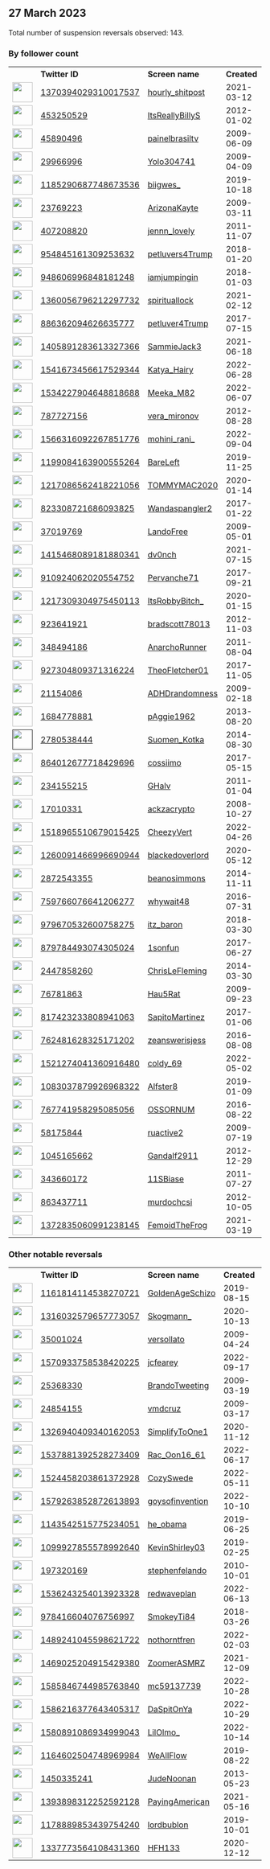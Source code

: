 
## 27 March 2023
Total number of suspension reversals observed: 143.

### By follower count
<table><tr><th></th><th align="left">Twitter ID</th><th align="left">Screen name</th>
<th align="left">Created</th><th align="left">Status</th><th align="left">Suspended</th><th align="left">Followers</th>
<tr><td><a href="https://pbs.twimg.com/profile_images/1372928334653444103/hoyp5vRt_normal.jpg"><img src="https://pbs.twimg.com/profile_images/1372928334653444103/hoyp5vRt_normal.jpg" width="40px" height="40px" align="center"/></a></td><td><a href="https://twitter.com/intent/user?user_id=1370394029310017537">1370394029310017537</a></td><td><a href="https://twitter.com/hourly_shitpost">hourly_shitpost</a></td><td>2021-03-12</td><td align="center"></td><td>2022-09-03</td><td>1286038</td></tr>
<tr><td><a href="https://pbs.twimg.com/profile_images/1644166347323236355/RynsKdw8_normal.jpg"><img src="https://pbs.twimg.com/profile_images/1644166347323236355/RynsKdw8_normal.jpg" width="40px" height="40px" align="center"/></a></td><td><a href="https://twitter.com/intent/user?user_id=453250529">453250529</a></td><td><a href="https://twitter.com/ItsReallyBillyS">ItsReallyBillyS</a></td><td>2012-01-02</td><td align="center"></td><td>2023-01-07</td><td>212467</td></tr>
<tr><td><a href="https://pbs.twimg.com/profile_images/378800000410264837/7f9bb373485ca8088181fc7d44b17b5b_normal.jpeg"><img src="https://pbs.twimg.com/profile_images/378800000410264837/7f9bb373485ca8088181fc7d44b17b5b_normal.jpeg" width="40px" height="40px" align="center"/></a></td><td><a href="https://twitter.com/intent/user?user_id=45890496">45890496</a></td><td><a href="https://twitter.com/painelbrasiltv">painelbrasiltv</a></td><td>2009-06-09</td><td align="center"></td><td>2023-02-10</td><td>107098</td></tr>
<tr><td><a href="https://pbs.twimg.com/profile_images/1615045678329118721/93krWZsY_normal.jpg"><img src="https://pbs.twimg.com/profile_images/1615045678329118721/93krWZsY_normal.jpg" width="40px" height="40px" align="center"/></a></td><td><a href="https://twitter.com/intent/user?user_id=29966996">29966996</a></td><td><a href="https://twitter.com/Yolo304741">Yolo304741</a></td><td>2009-04-09</td><td align="center"></td><td>2023-02-17</td><td>74278</td></tr>
<tr><td><a href="https://pbs.twimg.com/profile_images/1348058261816299520/9mWoCFV__normal.jpg"><img src="https://pbs.twimg.com/profile_images/1348058261816299520/9mWoCFV__normal.jpg" width="40px" height="40px" align="center"/></a></td><td><a href="https://twitter.com/intent/user?user_id=1185290687748673536">1185290687748673536</a></td><td><a href="https://twitter.com/biigwes_">biigwes_</a></td><td>2019-10-18</td><td align="center"></td><td></td><td>65781</td></tr>
<tr><td><a href="https://pbs.twimg.com/profile_images/1644749095473659905/VcpAhS5b_normal.jpg"><img src="https://pbs.twimg.com/profile_images/1644749095473659905/VcpAhS5b_normal.jpg" width="40px" height="40px" align="center"/></a></td><td><a href="https://twitter.com/intent/user?user_id=23769223">23769223</a></td><td><a href="https://twitter.com/ArizonaKayte">ArizonaKayte</a></td><td>2009-03-11</td><td align="center"></td><td></td><td>41574</td></tr>
<tr><td><a href="https://pbs.twimg.com/profile_images/1588824124230668290/-D1beLy8_normal.jpg"><img src="https://pbs.twimg.com/profile_images/1588824124230668290/-D1beLy8_normal.jpg" width="40px" height="40px" align="center"/></a></td><td><a href="https://twitter.com/intent/user?user_id=407208820">407208820</a></td><td><a href="https://twitter.com/jennn_lovely">jennn_lovely</a></td><td>2011-11-07</td><td align="center"></td><td>2023-02-05</td><td>34650</td></tr>
<tr><td><a href="https://pbs.twimg.com/profile_images/1644820939488493570/Gs6XCDWH_normal.jpg"><img src="https://pbs.twimg.com/profile_images/1644820939488493570/Gs6XCDWH_normal.jpg" width="40px" height="40px" align="center"/></a></td><td><a href="https://twitter.com/intent/user?user_id=954845161309253632">954845161309253632</a></td><td><a href="https://twitter.com/petluvers4Trump">petluvers4Trump</a></td><td>2018-01-20</td><td align="center"></td><td></td><td>33530</td></tr>
<tr><td><a href="https://pbs.twimg.com/profile_images/1567571050786856961/ps4aaQn1_normal.jpg"><img src="https://pbs.twimg.com/profile_images/1567571050786856961/ps4aaQn1_normal.jpg" width="40px" height="40px" align="center"/></a></td><td><a href="https://twitter.com/intent/user?user_id=948606996848181248">948606996848181248</a></td><td><a href="https://twitter.com/iamjumpingin">iamjumpingin</a></td><td>2018-01-03</td><td align="center"></td><td>2022-11-08</td><td>31552</td></tr>
<tr><td><a href="https://pbs.twimg.com/profile_images/1640736111600316417/-k5RISXC_normal.jpg"><img src="https://pbs.twimg.com/profile_images/1640736111600316417/-k5RISXC_normal.jpg" width="40px" height="40px" align="center"/></a></td><td><a href="https://twitter.com/intent/user?user_id=1360056796212297732">1360056796212297732</a></td><td><a href="https://twitter.com/spirituallock">spirituallock</a></td><td>2021-02-12</td><td align="center"></td><td>2022-04-02</td><td>23576</td></tr>
<tr><td><a href="https://pbs.twimg.com/profile_images/1478212384695140353/NFQ2DUs-_normal.jpg"><img src="https://pbs.twimg.com/profile_images/1478212384695140353/NFQ2DUs-_normal.jpg" width="40px" height="40px" align="center"/></a></td><td><a href="https://twitter.com/intent/user?user_id=886362094626635777">886362094626635777</a></td><td><a href="https://twitter.com/petluver4Trump">petluver4Trump</a></td><td>2017-07-15</td><td align="center"></td><td>2022-02-14</td><td>20762</td></tr>
<tr><td><a href="https://pbs.twimg.com/profile_images/1475797857173188615/bJZqk5Ka_normal.jpg"><img src="https://pbs.twimg.com/profile_images/1475797857173188615/bJZqk5Ka_normal.jpg" width="40px" height="40px" align="center"/></a></td><td><a href="https://twitter.com/intent/user?user_id=1405891283613327366">1405891283613327366</a></td><td><a href="https://twitter.com/SammieJack3">SammieJack3</a></td><td>2021-06-18</td><td align="center"></td><td>2022-09-17</td><td>14145</td></tr>
<tr><td><a href="https://pbs.twimg.com/profile_images/1643509619187240960/5xn_XHjj_normal.jpg"><img src="https://pbs.twimg.com/profile_images/1643509619187240960/5xn_XHjj_normal.jpg" width="40px" height="40px" align="center"/></a></td><td><a href="https://twitter.com/intent/user?user_id=1541673456617529344">1541673456617529344</a></td><td><a href="https://twitter.com/Katya_Hairy">Katya_Hairy</a></td><td>2022-06-28</td><td align="center"></td><td>2023-03-21</td><td>13573</td></tr>
<tr><td><a href="https://pbs.twimg.com/profile_images/1640462277785833472/ICXOaPt5_normal.jpg"><img src="https://pbs.twimg.com/profile_images/1640462277785833472/ICXOaPt5_normal.jpg" width="40px" height="40px" align="center"/></a></td><td><a href="https://twitter.com/intent/user?user_id=1534227904648818688">1534227904648818688</a></td><td><a href="https://twitter.com/Meeka_M82">Meeka_M82</a></td><td>2022-06-07</td><td align="center"></td><td>2022-09-02</td><td>12711</td></tr>
<tr><td><a href="https://pbs.twimg.com/profile_images/814583441651953664/Cb8IRb8R_normal.jpg"><img src="https://pbs.twimg.com/profile_images/814583441651953664/Cb8IRb8R_normal.jpg" width="40px" height="40px" align="center"/></a></td><td><a href="https://twitter.com/intent/user?user_id=787727156">787727156</a></td><td><a href="https://twitter.com/vera_mironov">vera_mironov</a></td><td>2012-08-28</td><td align="center"></td><td>2023-03-19</td><td>10198</td></tr>
<tr><td><a href="https://pbs.twimg.com/profile_images/1639084156310425601/uLh4VuwG_normal.jpg"><img src="https://pbs.twimg.com/profile_images/1639084156310425601/uLh4VuwG_normal.jpg" width="40px" height="40px" align="center"/></a></td><td><a href="https://twitter.com/intent/user?user_id=1566316092267851776">1566316092267851776</a></td><td><a href="https://twitter.com/mohini_rani_">mohini_rani_</a></td><td>2022-09-04</td><td align="center"></td><td>2023-02-03</td><td>8717</td></tr>
<tr><td><a href="https://pbs.twimg.com/profile_images/1373943109206294528/7ERzcKUE_normal.jpg"><img src="https://pbs.twimg.com/profile_images/1373943109206294528/7ERzcKUE_normal.jpg" width="40px" height="40px" align="center"/></a></td><td><a href="https://twitter.com/intent/user?user_id=1199084163900555264">1199084163900555264</a></td><td><a href="https://twitter.com/BareLeft">BareLeft</a></td><td>2019-11-25</td><td align="center"></td><td>2022-09-14</td><td>7630</td></tr>
<tr><td><a href="https://pbs.twimg.com/profile_images/1548406015141371906/PhmrfDBK_normal.jpg"><img src="https://pbs.twimg.com/profile_images/1548406015141371906/PhmrfDBK_normal.jpg" width="40px" height="40px" align="center"/></a></td><td><a href="https://twitter.com/intent/user?user_id=1217086562418221056">1217086562418221056</a></td><td><a href="https://twitter.com/TOMMYMAC2020">TOMMYMAC2020</a></td><td>2020-01-14</td><td align="center"></td><td>2022-07-20</td><td>3301</td></tr>
<tr><td><a href="https://pbs.twimg.com/profile_images/1508039454627442689/cOQtGrZ1_normal.jpg"><img src="https://pbs.twimg.com/profile_images/1508039454627442689/cOQtGrZ1_normal.jpg" width="40px" height="40px" align="center"/></a></td><td><a href="https://twitter.com/intent/user?user_id=823308721686093825">823308721686093825</a></td><td><a href="https://twitter.com/Wandaspangler2">Wandaspangler2</a></td><td>2017-01-22</td><td align="center"></td><td>2022-06-18</td><td>3191</td></tr>
<tr><td><a href="https://pbs.twimg.com/profile_images/336714755/freeavatar3_normal.jpg"><img src="https://pbs.twimg.com/profile_images/336714755/freeavatar3_normal.jpg" width="40px" height="40px" align="center"/></a></td><td><a href="https://twitter.com/intent/user?user_id=37019769">37019769</a></td><td><a href="https://twitter.com/LandoFree">LandoFree</a></td><td>2009-05-01</td><td align="center"></td><td>2022-08-19</td><td>3168</td></tr>
<tr><td><a href="https://pbs.twimg.com/profile_images/1642155408398622722/QzdWvMlt_normal.jpg"><img src="https://pbs.twimg.com/profile_images/1642155408398622722/QzdWvMlt_normal.jpg" width="40px" height="40px" align="center"/></a></td><td><a href="https://twitter.com/intent/user?user_id=1415468089181880341">1415468089181880341</a></td><td><a href="https://twitter.com/dv0nch">dv0nch</a></td><td>2021-07-15</td><td align="center"></td><td></td><td>3163</td></tr>
<tr><td><a href="https://pbs.twimg.com/profile_images/1382229098806841345/QwmagyWW_normal.jpg"><img src="https://pbs.twimg.com/profile_images/1382229098806841345/QwmagyWW_normal.jpg" width="40px" height="40px" align="center"/></a></td><td><a href="https://twitter.com/intent/user?user_id=910924062020554752">910924062020554752</a></td><td><a href="https://twitter.com/Pervanche71">Pervanche71</a></td><td>2017-09-21</td><td align="center"></td><td>2022-04-23</td><td>2849</td></tr>
<tr><td><a href="https://pbs.twimg.com/profile_images/1493457311783956480/mbuh1a5n_normal.jpg"><img src="https://pbs.twimg.com/profile_images/1493457311783956480/mbuh1a5n_normal.jpg" width="40px" height="40px" align="center"/></a></td><td><a href="https://twitter.com/intent/user?user_id=1217309304975450113">1217309304975450113</a></td><td><a href="https://twitter.com/ItsRobbyBitch_">ItsRobbyBitch_</a></td><td>2020-01-15</td><td align="center"></td><td>2022-02-19</td><td>2572</td></tr>
<tr><td><a href="https://pbs.twimg.com/profile_images/1286713077325537281/_EZwfsD9_normal.jpg"><img src="https://pbs.twimg.com/profile_images/1286713077325537281/_EZwfsD9_normal.jpg" width="40px" height="40px" align="center"/></a></td><td><a href="https://twitter.com/intent/user?user_id=923641921">923641921</a></td><td><a href="https://twitter.com/bradscott78013">bradscott78013</a></td><td>2012-11-03</td><td align="center"></td><td>2022-10-04</td><td>2474</td></tr>
<tr><td><a href="https://pbs.twimg.com/profile_images/1283463473561776128/NSNrWeSC_normal.jpg"><img src="https://pbs.twimg.com/profile_images/1283463473561776128/NSNrWeSC_normal.jpg" width="40px" height="40px" align="center"/></a></td><td><a href="https://twitter.com/intent/user?user_id=348494186">348494186</a></td><td><a href="https://twitter.com/AnarchoRunner">AnarchoRunner</a></td><td>2011-08-04</td><td align="center"></td><td></td><td>2044</td></tr>
<tr><td><a href="https://pbs.twimg.com/profile_images/1644862828082343937/fG2YoFQw_normal.jpg"><img src="https://pbs.twimg.com/profile_images/1644862828082343937/fG2YoFQw_normal.jpg" width="40px" height="40px" align="center"/></a></td><td><a href="https://twitter.com/intent/user?user_id=927304809371316224">927304809371316224</a></td><td><a href="https://twitter.com/TheoFletcher01">TheoFletcher01</a></td><td>2017-11-05</td><td align="center"></td><td>2022-10-20</td><td>2040</td></tr>
<tr><td><a href="https://pbs.twimg.com/profile_images/1383350259485609989/lZ8iMBXY_normal.jpg"><img src="https://pbs.twimg.com/profile_images/1383350259485609989/lZ8iMBXY_normal.jpg" width="40px" height="40px" align="center"/></a></td><td><a href="https://twitter.com/intent/user?user_id=21154086">21154086</a></td><td><a href="https://twitter.com/ADHDrandomness">ADHDrandomness</a></td><td>2009-02-18</td><td align="center"></td><td></td><td>1936</td></tr>
<tr><td><a href="https://pbs.twimg.com/profile_images/922470258350415872/A0U-Tx8j_normal.jpg"><img src="https://pbs.twimg.com/profile_images/922470258350415872/A0U-Tx8j_normal.jpg" width="40px" height="40px" align="center"/></a></td><td><a href="https://twitter.com/intent/user?user_id=1684778881">1684778881</a></td><td><a href="https://twitter.com/pAggie1962">pAggie1962</a></td><td>2013-08-20</td><td align="center"></td><td></td><td>1758</td></tr>
<tr><td><a href=""><img src="" width="40px" height="40px" align="center"/></a></td><td><a href="https://twitter.com/intent/user?user_id=2780538444">2780538444</a></td><td><a href="https://twitter.com/Suomen_Kotka">Suomen_Kotka</a></td><td>2014-08-30</td><td align="center"></td><td></td><td>1594</td></tr>
<tr><td><a href="https://pbs.twimg.com/profile_images/1644389005994098713/eGloohrU_normal.jpg"><img src="https://pbs.twimg.com/profile_images/1644389005994098713/eGloohrU_normal.jpg" width="40px" height="40px" align="center"/></a></td><td><a href="https://twitter.com/intent/user?user_id=864012677718429696">864012677718429696</a></td><td><a href="https://twitter.com/cossiimo">cossiimo</a></td><td>2017-05-15</td><td align="center"></td><td></td><td>1547</td></tr>
<tr><td><a href="https://pbs.twimg.com/profile_images/1641119104496025609/SSSN3In9_normal.jpg"><img src="https://pbs.twimg.com/profile_images/1641119104496025609/SSSN3In9_normal.jpg" width="40px" height="40px" align="center"/></a></td><td><a href="https://twitter.com/intent/user?user_id=234155215">234155215</a></td><td><a href="https://twitter.com/GHalv">GHalv</a></td><td>2011-01-04</td><td align="center"></td><td>2022-11-18</td><td>1521</td></tr>
<tr><td><a href="https://pbs.twimg.com/profile_images/1644257859465793537/DdfG3Wd8_normal.jpg"><img src="https://pbs.twimg.com/profile_images/1644257859465793537/DdfG3Wd8_normal.jpg" width="40px" height="40px" align="center"/></a></td><td><a href="https://twitter.com/intent/user?user_id=17010331">17010331</a></td><td><a href="https://twitter.com/ackzacrypto">ackzacrypto</a></td><td>2008-10-27</td><td align="center"></td><td></td><td>1486</td></tr>
<tr><td><a href="https://pbs.twimg.com/profile_images/1639410696940036096/j4MXneun_normal.jpg"><img src="https://pbs.twimg.com/profile_images/1639410696940036096/j4MXneun_normal.jpg" width="40px" height="40px" align="center"/></a></td><td><a href="https://twitter.com/intent/user?user_id=1518965510679015425">1518965510679015425</a></td><td><a href="https://twitter.com/CheezyVert">CheezyVert</a></td><td>2022-04-26</td><td align="center"></td><td>2023-03-01</td><td>1414</td></tr>
<tr><td><a href="https://pbs.twimg.com/profile_images/1517186243263619073/fR7227vC_normal.jpg"><img src="https://pbs.twimg.com/profile_images/1517186243263619073/fR7227vC_normal.jpg" width="40px" height="40px" align="center"/></a></td><td><a href="https://twitter.com/intent/user?user_id=1260091466996690944">1260091466996690944</a></td><td><a href="https://twitter.com/blackedoverlord">blackedoverlord</a></td><td>2020-05-12</td><td align="center"></td><td>2023-02-03</td><td>1391</td></tr>
<tr><td><a href="https://pbs.twimg.com/profile_images/1640506508738715649/ccPev-y4_normal.jpg"><img src="https://pbs.twimg.com/profile_images/1640506508738715649/ccPev-y4_normal.jpg" width="40px" height="40px" align="center"/></a></td><td><a href="https://twitter.com/intent/user?user_id=2872543355">2872543355</a></td><td><a href="https://twitter.com/beanosimmons">beanosimmons</a></td><td>2014-11-11</td><td align="center"></td><td></td><td>1383</td></tr>
<tr><td><a href="https://pbs.twimg.com/profile_images/848003161180835840/MhIihJob_normal.jpg"><img src="https://pbs.twimg.com/profile_images/848003161180835840/MhIihJob_normal.jpg" width="40px" height="40px" align="center"/></a></td><td><a href="https://twitter.com/intent/user?user_id=759766076641206277">759766076641206277</a></td><td><a href="https://twitter.com/whywait48">whywait48</a></td><td>2016-07-31</td><td align="center"></td><td></td><td>1363</td></tr>
<tr><td><a href="https://pbs.twimg.com/profile_images/1541082441804283909/CtzNo181_normal.jpg"><img src="https://pbs.twimg.com/profile_images/1541082441804283909/CtzNo181_normal.jpg" width="40px" height="40px" align="center"/></a></td><td><a href="https://twitter.com/intent/user?user_id=979670532600758275">979670532600758275</a></td><td><a href="https://twitter.com/itz_baron">itz_baron</a></td><td>2018-03-30</td><td align="center"></td><td>2023-03-11</td><td>1363</td></tr>
<tr><td><a href="https://pbs.twimg.com/profile_images/1282838841590784000/_qaGsDJb_normal.jpg"><img src="https://pbs.twimg.com/profile_images/1282838841590784000/_qaGsDJb_normal.jpg" width="40px" height="40px" align="center"/></a></td><td><a href="https://twitter.com/intent/user?user_id=879784493074305024">879784493074305024</a></td><td><a href="https://twitter.com/1sonfun">1sonfun</a></td><td>2017-06-27</td><td align="center"></td><td></td><td>1318</td></tr>
<tr><td><a href="https://pbs.twimg.com/profile_images/1491381776723361795/7zjS1SWv_normal.jpg"><img src="https://pbs.twimg.com/profile_images/1491381776723361795/7zjS1SWv_normal.jpg" width="40px" height="40px" align="center"/></a></td><td><a href="https://twitter.com/intent/user?user_id=2447858260">2447858260</a></td><td><a href="https://twitter.com/ChrisLeFleming">ChrisLeFleming</a></td><td>2014-03-30</td><td align="center"></td><td>2023-01-04</td><td>1008</td></tr>
<tr><td><a href="https://pbs.twimg.com/profile_images/1642580146023542787/938cULL1_normal.jpg"><img src="https://pbs.twimg.com/profile_images/1642580146023542787/938cULL1_normal.jpg" width="40px" height="40px" align="center"/></a></td><td><a href="https://twitter.com/intent/user?user_id=76781863">76781863</a></td><td><a href="https://twitter.com/Hau5Rat">Hau5Rat</a></td><td>2009-09-23</td><td align="center"></td><td></td><td>962</td></tr>
<tr><td><a href="https://abs.twimg.com/sticky/default_profile_images/default_profile_normal.png"><img src="https://abs.twimg.com/sticky/default_profile_images/default_profile_normal.png" width="40px" height="40px" align="center"/></a></td><td><a href="https://twitter.com/intent/user?user_id=817423233808941063">817423233808941063</a></td><td><a href="https://twitter.com/SapitoMartinez">SapitoMartinez</a></td><td>2017-01-06</td><td align="center"></td><td>2023-02-04</td><td>913</td></tr>
<tr><td><a href="https://pbs.twimg.com/profile_images/1625558701976473602/Pzp6guEc_normal.jpg"><img src="https://pbs.twimg.com/profile_images/1625558701976473602/Pzp6guEc_normal.jpg" width="40px" height="40px" align="center"/></a></td><td><a href="https://twitter.com/intent/user?user_id=762481628325171202">762481628325171202</a></td><td><a href="https://twitter.com/zeanswerisjess">zeanswerisjess</a></td><td>2016-08-08</td><td align="center"></td><td>2023-03-03</td><td>870</td></tr>
<tr><td><a href="https://pbs.twimg.com/profile_images/1638573199557287937/dpk3B3BY_normal.jpg"><img src="https://pbs.twimg.com/profile_images/1638573199557287937/dpk3B3BY_normal.jpg" width="40px" height="40px" align="center"/></a></td><td><a href="https://twitter.com/intent/user?user_id=1521274041360916480">1521274041360916480</a></td><td><a href="https://twitter.com/coldy_69">coldy_69</a></td><td>2022-05-02</td><td align="center"></td><td>2023-03-12</td><td>870</td></tr>
<tr><td><a href="https://pbs.twimg.com/profile_images/1641071572856307712/NkntzZLQ_normal.jpg"><img src="https://pbs.twimg.com/profile_images/1641071572856307712/NkntzZLQ_normal.jpg" width="40px" height="40px" align="center"/></a></td><td><a href="https://twitter.com/intent/user?user_id=1083037879926968322">1083037879926968322</a></td><td><a href="https://twitter.com/Alfster8">Alfster8</a></td><td>2019-01-09</td><td align="center"></td><td></td><td>766</td></tr>
<tr><td><a href="https://pbs.twimg.com/profile_images/1101249836186300416/O03oRobG_normal.jpg"><img src="https://pbs.twimg.com/profile_images/1101249836186300416/O03oRobG_normal.jpg" width="40px" height="40px" align="center"/></a></td><td><a href="https://twitter.com/intent/user?user_id=767741958295085056">767741958295085056</a></td><td><a href="https://twitter.com/OSSORNUM">OSSORNUM</a></td><td>2016-08-22</td><td align="center"></td><td>2023-02-16</td><td>763</td></tr>
<tr><td><a href="https://pbs.twimg.com/profile_images/378800000596446879/37775c6ed20d780f6e1795ea665cc84f_normal.jpeg"><img src="https://pbs.twimg.com/profile_images/378800000596446879/37775c6ed20d780f6e1795ea665cc84f_normal.jpeg" width="40px" height="40px" align="center"/></a></td><td><a href="https://twitter.com/intent/user?user_id=58175844">58175844</a></td><td><a href="https://twitter.com/ruactive2">ruactive2</a></td><td>2009-07-19</td><td align="center"></td><td>2022-04-23</td><td>745</td></tr>
<tr><td><a href="https://pbs.twimg.com/profile_images/1543617343900852227/HwxHSiv-_normal.jpg"><img src="https://pbs.twimg.com/profile_images/1543617343900852227/HwxHSiv-_normal.jpg" width="40px" height="40px" align="center"/></a></td><td><a href="https://twitter.com/intent/user?user_id=1045165662">1045165662</a></td><td><a href="https://twitter.com/Gandalf2911">Gandalf2911</a></td><td>2012-12-29</td><td align="center"></td><td>2023-02-08</td><td>724</td></tr>
<tr><td><a href="https://pbs.twimg.com/profile_images/1640124741083176961/vAXhQTRg_normal.jpg"><img src="https://pbs.twimg.com/profile_images/1640124741083176961/vAXhQTRg_normal.jpg" width="40px" height="40px" align="center"/></a></td><td><a href="https://twitter.com/intent/user?user_id=343660172">343660172</a></td><td><a href="https://twitter.com/11SBiase">11SBiase</a></td><td>2011-07-27</td><td align="center"></td><td>2022-08-09</td><td>716</td></tr>
<tr><td><a href="https://pbs.twimg.com/profile_images/1360648041921921024/67bawN4p_normal.png"><img src="https://pbs.twimg.com/profile_images/1360648041921921024/67bawN4p_normal.png" width="40px" height="40px" align="center"/></a></td><td><a href="https://twitter.com/intent/user?user_id=863437711">863437711</a></td><td><a href="https://twitter.com/murdochcsi">murdochcsi</a></td><td>2012-10-05</td><td align="center"></td><td></td><td>708</td></tr>
<tr><td><a href="https://pbs.twimg.com/profile_images/1460150014819266560/aKLYWuLA_normal.jpg"><img src="https://pbs.twimg.com/profile_images/1460150014819266560/aKLYWuLA_normal.jpg" width="40px" height="40px" align="center"/></a></td><td><a href="https://twitter.com/intent/user?user_id=1372835060991238145">1372835060991238145</a></td><td><a href="https://twitter.com/FemoidTheFrog">FemoidTheFrog</a></td><td>2021-03-19</td><td align="center"></td><td></td><td>675</td></tr>
</table>

### Other notable reversals
<table><tr><th></th><th align="left">Twitter ID</th><th align="left">Screen name</th>
<th align="left">Created</th><th align="left">Status</th><th align="left">Suspended</th><th align="left">Followers</th>
<tr><td><a href="https://pbs.twimg.com/profile_images/1614132618617921536/U6KIfKEz_normal.jpg"><img src="https://pbs.twimg.com/profile_images/1614132618617921536/U6KIfKEz_normal.jpg" width="40px" height="40px" align="center"/></a></td><td><a href="https://twitter.com/intent/user?user_id=1161814114538270721">1161814114538270721</a></td><td><a href="https://twitter.com/GoldenAgeSchizo">GoldenAgeSchizo</a></td><td>2019-08-15</td><td align="center"></td><td>2023-03-19</td><td>311</td></tr>
<tr><td><a href="https://pbs.twimg.com/profile_images/1516723922087067651/AkzLaMcn_normal.jpg"><img src="https://pbs.twimg.com/profile_images/1516723922087067651/AkzLaMcn_normal.jpg" width="40px" height="40px" align="center"/></a></td><td><a href="https://twitter.com/intent/user?user_id=1316032579657773057">1316032579657773057</a></td><td><a href="https://twitter.com/Skogmann_">Skogmann_</a></td><td>2020-10-13</td><td align="center"></td><td>2022-05-26</td><td>337</td></tr>
<tr><td><a href="https://pbs.twimg.com/profile_images/1642347668444725248/I1vqtfo6_normal.jpg"><img src="https://pbs.twimg.com/profile_images/1642347668444725248/I1vqtfo6_normal.jpg" width="40px" height="40px" align="center"/></a></td><td><a href="https://twitter.com/intent/user?user_id=35001024">35001024</a></td><td><a href="https://twitter.com/versollato">versollato</a></td><td>2009-04-24</td><td align="center"></td><td>2023-02-09</td><td>401</td></tr>
<tr><td><a href="https://pbs.twimg.com/profile_images/1589822634493349896/b7N2PrMY_normal.jpg"><img src="https://pbs.twimg.com/profile_images/1589822634493349896/b7N2PrMY_normal.jpg" width="40px" height="40px" align="center"/></a></td><td><a href="https://twitter.com/intent/user?user_id=1570933758538420225">1570933758538420225</a></td><td><a href="https://twitter.com/jcfearey">jcfearey</a></td><td>2022-09-17</td><td align="center"></td><td>2023-03-21</td><td>18</td></tr>
<tr><td><a href="https://pbs.twimg.com/profile_images/1596230231001530371/8Pi_S5JS_normal.jpg"><img src="https://pbs.twimg.com/profile_images/1596230231001530371/8Pi_S5JS_normal.jpg" width="40px" height="40px" align="center"/></a></td><td><a href="https://twitter.com/intent/user?user_id=25368330">25368330</a></td><td><a href="https://twitter.com/BrandoTweeting">BrandoTweeting</a></td><td>2009-03-19</td><td align="center"></td><td>2022-12-18</td><td>237</td></tr>
<tr><td><a href="https://pbs.twimg.com/profile_images/972479238417760257/NzbUsnmP_normal.jpg"><img src="https://pbs.twimg.com/profile_images/972479238417760257/NzbUsnmP_normal.jpg" width="40px" height="40px" align="center"/></a></td><td><a href="https://twitter.com/intent/user?user_id=24854155">24854155</a></td><td><a href="https://twitter.com/vmdcruz">vmdcruz</a></td><td>2009-03-17</td><td align="center"></td><td>2023-03-21</td><td>290</td></tr>
<tr><td><a href="https://pbs.twimg.com/profile_images/1326943824044720129/crkFg6on_normal.jpg"><img src="https://pbs.twimg.com/profile_images/1326943824044720129/crkFg6on_normal.jpg" width="40px" height="40px" align="center"/></a></td><td><a href="https://twitter.com/intent/user?user_id=1326940409340162053">1326940409340162053</a></td><td><a href="https://twitter.com/SimplifyToOne1">SimplifyToOne1</a></td><td>2020-11-12</td><td align="center"></td><td>2023-02-21</td><td>180</td></tr>
<tr><td><a href="https://pbs.twimg.com/profile_images/1585885262906793985/c7mSt5UK_normal.jpg"><img src="https://pbs.twimg.com/profile_images/1585885262906793985/c7mSt5UK_normal.jpg" width="40px" height="40px" align="center"/></a></td><td><a href="https://twitter.com/intent/user?user_id=1537881392528273409">1537881392528273409</a></td><td><a href="https://twitter.com/Rac_Oon16_61">Rac_Oon16_61</a></td><td>2022-06-17</td><td align="center"></td><td>2023-03-21</td><td>94</td></tr>
<tr><td><a href="https://pbs.twimg.com/profile_images/1524474253537689600/3Zq4f8Mf_normal.jpg"><img src="https://pbs.twimg.com/profile_images/1524474253537689600/3Zq4f8Mf_normal.jpg" width="40px" height="40px" align="center"/></a></td><td><a href="https://twitter.com/intent/user?user_id=1524458203861372928">1524458203861372928</a></td><td><a href="https://twitter.com/CozySwede">CozySwede</a></td><td>2022-05-11</td><td align="center"></td><td>2022-08-18</td><td>653</td></tr>
<tr><td><a href="https://abs.twimg.com/sticky/default_profile_images/default_profile_normal.png"><img src="https://abs.twimg.com/sticky/default_profile_images/default_profile_normal.png" width="40px" height="40px" align="center"/></a></td><td><a href="https://twitter.com/intent/user?user_id=1579263852872613893">1579263852872613893</a></td><td><a href="https://twitter.com/goysofinvention">goysofinvention</a></td><td>2022-10-10</td><td align="center"></td><td>2023-03-21</td><td>22</td></tr>
<tr><td><a href="https://pbs.twimg.com/profile_images/1143542810420924417/2ISyQtAe_normal.jpg"><img src="https://pbs.twimg.com/profile_images/1143542810420924417/2ISyQtAe_normal.jpg" width="40px" height="40px" align="center"/></a></td><td><a href="https://twitter.com/intent/user?user_id=1143542515775234051">1143542515775234051</a></td><td><a href="https://twitter.com/he_obama">he_obama</a></td><td>2019-06-25</td><td align="center"></td><td>2023-03-20</td><td>60</td></tr>
<tr><td><a href="https://pbs.twimg.com/profile_images/1602829599968313345/9dOrRRIP_normal.jpg"><img src="https://pbs.twimg.com/profile_images/1602829599968313345/9dOrRRIP_normal.jpg" width="40px" height="40px" align="center"/></a></td><td><a href="https://twitter.com/intent/user?user_id=1099927855578992640">1099927855578992640</a></td><td><a href="https://twitter.com/KevinShirley03">KevinShirley03</a></td><td>2019-02-25</td><td align="center"></td><td>2023-01-04</td><td>251</td></tr>
<tr><td><a href="https://pbs.twimg.com/profile_images/1640828059287969792/_ozk3Bqv_normal.jpg"><img src="https://pbs.twimg.com/profile_images/1640828059287969792/_ozk3Bqv_normal.jpg" width="40px" height="40px" align="center"/></a></td><td><a href="https://twitter.com/intent/user?user_id=197320169">197320169</a></td><td><a href="https://twitter.com/stephenfelando">stephenfelando</a></td><td>2010-10-01</td><td align="center"></td><td>2022-11-29</td><td>388</td></tr>
<tr><td><a href="https://pbs.twimg.com/profile_images/1536243343717449730/Hw84nAcp_normal.jpg"><img src="https://pbs.twimg.com/profile_images/1536243343717449730/Hw84nAcp_normal.jpg" width="40px" height="40px" align="center"/></a></td><td><a href="https://twitter.com/intent/user?user_id=1536243254013923328">1536243254013923328</a></td><td><a href="https://twitter.com/redwaveplan">redwaveplan</a></td><td>2022-06-13</td><td align="center"></td><td>2022-12-30</td><td>395</td></tr>
<tr><td><a href="https://pbs.twimg.com/profile_images/1597008981846794242/vhab4Qcq_normal.jpg"><img src="https://pbs.twimg.com/profile_images/1597008981846794242/vhab4Qcq_normal.jpg" width="40px" height="40px" align="center"/></a></td><td><a href="https://twitter.com/intent/user?user_id=978416604076756997">978416604076756997</a></td><td><a href="https://twitter.com/SmokeyTi84">SmokeyTi84</a></td><td>2018-03-26</td><td align="center"></td><td>2023-03-15</td><td>33</td></tr>
<tr><td><a href="https://pbs.twimg.com/profile_images/1640674538257088513/XExlmraA_normal.jpg"><img src="https://pbs.twimg.com/profile_images/1640674538257088513/XExlmraA_normal.jpg" width="40px" height="40px" align="center"/></a></td><td><a href="https://twitter.com/intent/user?user_id=1489241045598621722">1489241045598621722</a></td><td><a href="https://twitter.com/nothorntfren">nothorntfren</a></td><td>2022-02-03</td><td align="center"></td><td>2022-05-06</td><td>641</td></tr>
<tr><td><a href="https://pbs.twimg.com/profile_images/1618049491848028161/2m25p633_normal.jpg"><img src="https://pbs.twimg.com/profile_images/1618049491848028161/2m25p633_normal.jpg" width="40px" height="40px" align="center"/></a></td><td><a href="https://twitter.com/intent/user?user_id=1469025204915429380">1469025204915429380</a></td><td><a href="https://twitter.com/ZoomerASMRZ">ZoomerASMRZ</a></td><td>2021-12-09</td><td align="center"></td><td>2023-01-19</td><td>87</td></tr>
<tr><td><a href="https://pbs.twimg.com/profile_images/1585846976465321984/Nm8y0Gir_normal.png"><img src="https://pbs.twimg.com/profile_images/1585846976465321984/Nm8y0Gir_normal.png" width="40px" height="40px" align="center"/></a></td><td><a href="https://twitter.com/intent/user?user_id=1585846744985763840">1585846744985763840</a></td><td><a href="https://twitter.com/mc59137739">mc59137739</a></td><td>2022-10-28</td><td align="center"></td><td>2022-12-16</td><td>214</td></tr>
<tr><td><a href="https://pbs.twimg.com/profile_images/1594677051461607424/mWQaaCa8_normal.jpg"><img src="https://pbs.twimg.com/profile_images/1594677051461607424/mWQaaCa8_normal.jpg" width="40px" height="40px" align="center"/></a></td><td><a href="https://twitter.com/intent/user?user_id=1586216377643405317">1586216377643405317</a></td><td><a href="https://twitter.com/DaSpitOnYa">DaSpitOnYa</a></td><td>2022-10-29</td><td align="center"></td><td>2023-01-03</td><td>1</td></tr>
<tr><td><a href="https://pbs.twimg.com/profile_images/1644095802711629825/9cJ6PtvJ_normal.jpg"><img src="https://pbs.twimg.com/profile_images/1644095802711629825/9cJ6PtvJ_normal.jpg" width="40px" height="40px" align="center"/></a></td><td><a href="https://twitter.com/intent/user?user_id=1580891086934999043">1580891086934999043</a></td><td><a href="https://twitter.com/LilOlmo_">LilOlmo_</a></td><td>2022-10-14</td><td align="center"></td><td>2023-03-21</td><td>193</td></tr>
<tr><td><a href="https://pbs.twimg.com/profile_images/1637927452998615040/r7TzNZAr_normal.jpg"><img src="https://pbs.twimg.com/profile_images/1637927452998615040/r7TzNZAr_normal.jpg" width="40px" height="40px" align="center"/></a></td><td><a href="https://twitter.com/intent/user?user_id=1164602504748969984">1164602504748969984</a></td><td><a href="https://twitter.com/WeAllFlow">WeAllFlow</a></td><td>2019-08-22</td><td align="center"></td><td>2023-03-12</td><td>285</td></tr>
<tr><td><a href="https://pbs.twimg.com/profile_images/1181211645357514752/QY0a1Km1_normal.jpg"><img src="https://pbs.twimg.com/profile_images/1181211645357514752/QY0a1Km1_normal.jpg" width="40px" height="40px" align="center"/></a></td><td><a href="https://twitter.com/intent/user?user_id=1450335241">1450335241</a></td><td><a href="https://twitter.com/JudeNoonan">JudeNoonan</a></td><td>2013-05-23</td><td align="center"></td><td>2022-10-18</td><td>345</td></tr>
<tr><td><a href="https://pbs.twimg.com/profile_images/1520472111151607808/HOtJ8ZbV_normal.jpg"><img src="https://pbs.twimg.com/profile_images/1520472111151607808/HOtJ8ZbV_normal.jpg" width="40px" height="40px" align="center"/></a></td><td><a href="https://twitter.com/intent/user?user_id=1393898312252592128">1393898312252592128</a></td><td><a href="https://twitter.com/PayingAmerican">PayingAmerican</a></td><td>2021-05-16</td><td align="center"></td><td>2022-07-31</td><td>441</td></tr>
<tr><td><a href="https://pbs.twimg.com/profile_images/1495909967886442496/3go4QMgC_normal.jpg"><img src="https://pbs.twimg.com/profile_images/1495909967886442496/3go4QMgC_normal.jpg" width="40px" height="40px" align="center"/></a></td><td><a href="https://twitter.com/intent/user?user_id=1178889853439754240">1178889853439754240</a></td><td><a href="https://twitter.com/lordbublon">lordbublon</a></td><td>2019-10-01</td><td align="center"></td><td>2023-02-14</td><td>65</td></tr>
<tr><td><a href="https://pbs.twimg.com/profile_images/1505585095343808516/WoDM2PxC_normal.jpg"><img src="https://pbs.twimg.com/profile_images/1505585095343808516/WoDM2PxC_normal.jpg" width="40px" height="40px" align="center"/></a></td><td><a href="https://twitter.com/intent/user?user_id=1337773564108431360">1337773564108431360</a></td><td><a href="https://twitter.com/HFH133">HFH133</a></td><td>2020-12-12</td><td align="center"></td><td>2022-12-07</td><td>301</td></tr>
</table>
